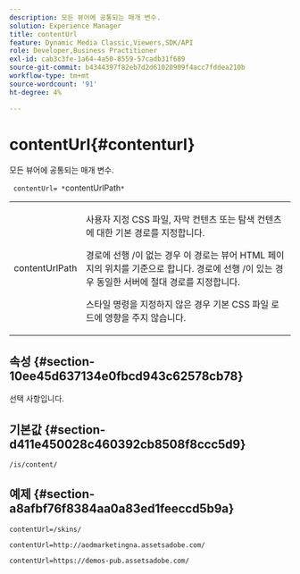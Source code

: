 ```yaml
---
description: 모든 뷰어에 공통되는 매개 변수.
solution: Experience Manager
title: contentUrl
feature: Dynamic Media Classic,Viewers,SDK/API
role: Developer,Business Practitioner
exl-id: cab3c3fe-1a64-4a50-8559-57cadb31f689
source-git-commit: b4344397f82eb7d2d61020909f4acc7fddea210b
workflow-type: tm+mt
source-wordcount: '91'
ht-degree: 4%

---
```


# contentUrl{#contenturl}

모든 뷰어에 공통되는 매개 변수.

` contentUrl= *`contentUrlPath`*`

<table id="table_9B98C97485DD4DEB8A6ECBCE8DF6B886"> 
 <tbody> 
  <tr> 
   <td colname="col1"> <p> <span class="codeph"> <span class="varname"> contentUrlPath</span> </span> </p> </td> 
   <td colname="col2"> <p>사용자 지정 CSS 파일, 자막 컨텐츠 또는 탐색 컨텐츠에 대한 기본 경로를 지정합니다. </p> <p>경로에 선행 <span class="filepath"> /</span>이 없는 경우 이 경로는 뷰어 HTML 페이지의 위치를 기준으로 합니다. 경로에 선행 <span class="filepath"> /</span>이 있는 경우 동일한 서버에 절대 경로를 지정합니다. </p> <p> 스타일 명령을 지정하지 않은 경우 기본 CSS 파일 로드에 영향을 주지 않습니다. </p> </td> 
  </tr> 
 </tbody> 
</table>

## 속성 {#section-10ee45d637134e0fbcd943c62578cb78}

선택 사항입니다.

## 기본값 {#section-d411e450028c460392cb8508f8ccc5d9}

`/is/content/`

## 예제 {#section-a8afbf76f8384aa0a83ed1feeccd5b9a}

```
contentUrl=/skins/
```

```
contentUrl=http://aodmarketingna.assetsadobe.com/
```

```
contentUrl=https://demos-pub.assetsadobe.com/
```
